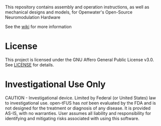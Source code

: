 This repository contains assembly and operation instructions, as well as mechanical designs and models, for Openwater's Open-Source Neuromodulation Hardware

See the [wiki](https://github.com/OpenwaterInternet/opw_neuromod_hw/wiki) for more information 

# License
This project is licensed under the GNU Affero General Public License v3.0. See [LICENSE](LICENSE) for details.

# Investigational Use Only
CAUTION - Investigational device. Limited by Federal (or United States) law to investigational use. open-tFUS has *not* been evaluated by the FDA and is not designed for the treatment or diagnosis of any disease. It is provided AS-IS, with no warranties. User assumes all liability and responsibility for identifying and mitigating risks associated with using this software.
